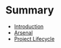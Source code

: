 # Summary

* [Introduction](README.md)
* [Arsenal](ARSENAL.md)
* [Project Lifecycle](project_lifecycle.md)

